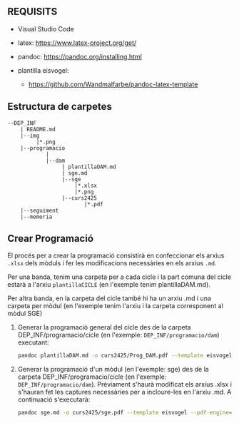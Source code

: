 ## REQUISITS

- Visual Studio Code
  
- latex: https://www.latex-project.org/get/

- pandoc: https://pandoc.org/installing.html

- plantilla eisvogel:
    - https://github.com/Wandmalfarbe/pandoc-latex-template

## Estructura de carpetes

```
--DEP_INF
    | README.md
    |--img
         |*.png
    |--programacio
            | 
            |--dam
                 | plantillaDAM.md
                 | sge.md
                 |--sge
                     |*.xlsx
                     |*.png
                 |--curs2425
                        |*.pdf
    |--seguiment
    |--memoria

```

## Crear Programació 

El procés per a crear la programació consistirà en confeccionar els arxius `.xlsx` dels mòduls i fer les modificacions necessàries en els arxius `.md`.

Per una banda, tenim una carpeta per a cada cicle i la part comuna del cicle estarà a l'arxiu `plantillaCICLE` (en l'exemple tenim plantillaDAM.md).

Per altra banda, en la carpeta del cicle també hi ha un arxiu .md i una carpeta per mòdul (en l'exemple tenim l'arxiu i la carpeta corresponent al mòdul SGE)

1. Generar la programació general del cicle des de la carpeta DEP_INF/programacio/cicle (en l'exemple:  `DEP_INF/programacio/dam`) executant:

    ```bash
    pandoc plantillaDAM.md -o curs2425/Prog_DAM.pdf --template eisvogel --pdf-engine=lualatex
    ```
2. Generar la programació d'un mòdul (en l'exemple: sge) des de la carpeta DEP_INF/programacio/cicle (en l'exemple:  `DEP_INF/programacio/dam`). Prèviament s'haurà modificat els arxius .xlsx i s'hauran fet les captures necessàries per a incloure-les en l'arxiu .md. A continuació s'executarà:

    ```bash
    pandoc sge.md -o curs2425/sge.pdf --template eisvogel --pdf-engine=lualatex
    ```